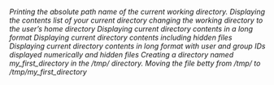 *Printing the absolute path name of the current working directory.*
*Displaying the contents list of your current directory*
*changing the working directory to the user’s home directory*
*Displaying current directory contents in a long format*
*Displaying current directory contents including hidden files*
*Displaying current directory contents in long format with user and group IDs displayed numerically and hidden files*
*Creating a directory named my_first_directory in the /tmp/ directory.*
*Moving the file betty from /tmp/ to /tmp/my_first_directory*
